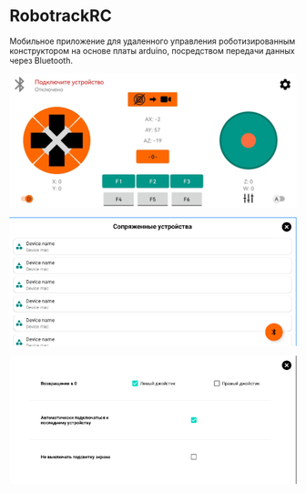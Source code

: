 # RobotrackRC
Мобильное приложение для удаленного управления роботизированным конструктором на основе платы arduino, посредством передачи данных через Bluetooth.
<p align="center">
  <img src="https://github.com/lenix161/RobotrackRC/blob/master/main_screen.jpg" width="700" />
</p>

<p align="center">
  <img src="https://github.com/lenix161/RobotrackRC/blob/master/bluetooth_screen.png" width="700" />

</p>
<p align="center">
  <img src="https://github.com/lenix161/RobotrackRC/blob/master/settings_screen.png" width="700" />
</p>
